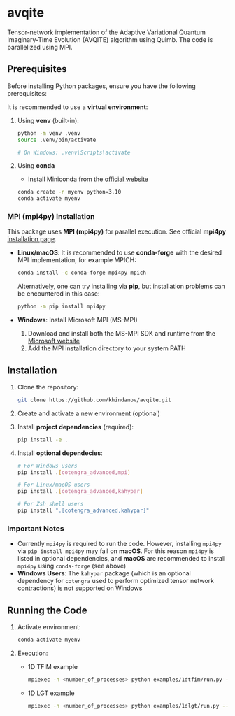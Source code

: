 # avqite
Tensor-network implementation of the Adaptive Variational Quantum Imaginary-Time Evolution (AVQITE) algorithm using Quimb. The code is parallelized using MPI.


## Prerequisites

Before installing Python packages, ensure you have the following prerequisites:

It is recommended to use a **virtual environment**:

1. Using **venv** (built-in):
   ```bash
   python -m venv .venv
   source .venv/bin/activate  
   
   # On Windows: .venv\Scripts\activate
   ```

2. Using **conda**

   - Install Miniconda from the [official website](https://docs.conda.io/en/latest/miniconda.html)

   ```bash
   conda create -n myenv python=3.10
   conda activate myenv
   ```

### MPI (mpi4py) Installation

This package uses **MPI (mpi4py)** for parallel execution. See official **mpi4py** [installation page](https://mpi4py.readthedocs.io/en/4.0.3/install.html).


- **Linux/macOS**: It is recommended to use **conda-forge** with the desired MPI implementation, for example MPICH:
  ```bash
  conda install -c conda-forge mpi4py mpich
  ```
  Alternatively, one can try installing via **pip**, but installation problems can be encountered in this case:
  
  ```bash
  python -m pip install mpi4py
  ```

- **Windows**: Install Microsoft MPI (MS-MPI)
  1. Download and install both the MS-MPI SDK and runtime from the [Microsoft website](https://learn.microsoft.com/en-us/message-passing-interface/microsoft-mpi)
  2. Add the MPI installation directory to your system PATH

## Installation

1. Clone the repository:
   ```bash
   git clone https://github.com/khindanov/avqite.git
   ```

2. Create and activate a new environment (optional)

3. Install **project dependencies** (required):
   ```bash
   pip install -e .
   ```

4. Install **optional dependecies**:
   ```bash
   # For Windows users 
   pip install .[cotengra_advanced,mpi]

   # For Linux/macOS users
   pip install .[cotengra_advanced,kahypar]

   # For Zsh shell users
   pip install ".[cotengra_advanced,kahypar]"
   ```

### Important Notes

- Currently `mpi4py` is required to run the code. However, installing `mpi4py` via `pip install mpi4py` may fail on **macOS**. For this reason `mpi4py` is listed in optional dependencies, and **macOS** are recommended to install `mpi4py` using `conda-forge` (see above)
- **Windows Users**: The `kahypar` package (which is an optional dependency for `cotengra` used to perform optimized tensor network contractions) is not supported on Windows

## Running the Code

1. Activate environment:
   ```bash
   conda activate myenv
   ```

2. Execution:
   - 1D TFIM example
      ```bash
      mpiexec -n <number_of_processes> python examples/1dtfim/run.py --filename N10g0.1
      ```
   - 1D LGT example
      ```bash
      mpiexec -n <number_of_processes> python examples/1dlgt/run.py --filename L9Zbasis0hz0seed --notetras -m 100 --tf 1.0
      ```